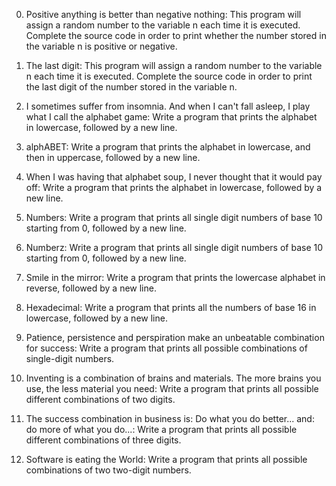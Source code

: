 0. Positive anything is better than negative nothing:
This program will assign a random number to the variable n each time it is executed. Complete the source code in order to print whether the number stored in the variable n is positive or negative.

1. The last digit:
This program will assign a random number to the variable n each time it is executed. Complete the source code in order to print the last digit of the number stored in the variable n.

2. I sometimes suffer from insomnia. And when I can't fall asleep, I play what I call the alphabet game:
Write a program that prints the alphabet in lowercase, followed by a new line.

3. alphABET:
Write a program that prints the alphabet in lowercase, and then in uppercase, followed by a new line.

4. When I was having that alphabet soup, I never thought that it would pay off:
Write a program that prints the alphabet in lowercase, followed by a new line.

5. Numbers:
Write a program that prints all single digit numbers of base 10 starting from 0, followed by a new line.

6. Numberz:
Write a program that prints all single digit numbers of base 10 starting from 0, followed by a new line.

7. Smile in the mirror:
Write a program that prints the lowercase alphabet in reverse, followed by a new line.

8. Hexadecimal:
Write a program that prints all the numbers of base 16 in lowercase, followed by a new line.

9. Patience, persistence and perspiration make an unbeatable combination for success:
Write a program that prints all possible combinations of single-digit numbers.

10. Inventing is a combination of brains and materials. The more brains you use, the less material you need:
Write a program that prints all possible different combinations of two digits.

11. The success combination in business is: Do what you do better... and: do more of what you do...:
Write a program that prints all possible different combinations of three digits.

12. Software is eating the World:
Write a program that prints all possible combinations of two two-digit numbers.
